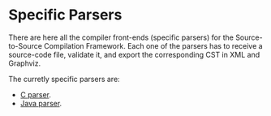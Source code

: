 # Specific Parsers

There are here all the compiler front-ends (specific parsers) for the Source-to-Source Compilation Framework. Each one of the parsers has to receive a source-code file, validate it, and export the corresponding CST in XML and Graphviz.

The curretly specific parsers are:

* [C parser](https://github.com/RafaelSantosBraz/StS-Compilation-Framework/blob/master/specificParsers/CParser/src/parser/CParser.java).
* [Java parser](https://github.com/RafaelSantosBraz/StS-Compilation-Framework/blob/master/specificParsers/JavaParser/src/parser/JavaParser.java).
